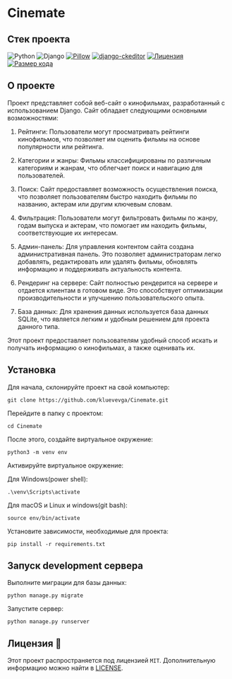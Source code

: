 # Cinemate

## Стек проекта

![Python](https://img.shields.io/badge/python-3.10-blue.svg?style=for-the-badge&logo=python)
![Django](https://img.shields.io/badge/django-4.1.6-blue.svg?style=for-the-badge&logo=django)
[![Pillow](https://img.shields.io/badge/Pillow-9.4.0-blue.svg?style=for-the-badge)](https://pypi.org/project/Pillow/)
[![django-ckeditor](https://img.shields.io/badge/django--ckeditor-6.5.1-blue.svg?style=for-the-badge)](https://pypi.org/project/django-ckeditor/)
[![Лицензия](https://img.shields.io/github/license/kluevevga/Cinemate?color=blue&style=for-the-badge&logo=github)](https://github.com/kluevevga/Cinemate/blob/master/LICENSE)
[![Размер кода](https://img.shields.io/github/languages/code-size/kluevevga/Cinemate?style=for-the-badge&logo=github)](https://github.com/kluevevga/Cinemate)

## О проекте

Проект представляет собой веб-сайт о кинофильмах, разработанный с использованием Django. Сайт обладает следующими
основными возможностями:

1. Рейтинги: Пользователи могут просматривать рейтинги кинофильмов, что позволяет им оценить фильмы на основе
   популярности или рейтинга.

2. Категории и жанры: Фильмы классифицированы по различным категориям и жанрам, что облегчает поиск и навигацию для
   пользователей.

3. Поиск: Сайт предоставляет возможность осуществления поиска, что позволяет пользователям быстро находить фильмы по
   названию, актерам или другим ключевым словам.

4. Фильтрация: Пользователи могут фильтровать фильмы по жанру, годам выпуска и актерам, что помогает им находить фильмы,
   соответствующие их интересам.

5. Админ-панель: Для управления контентом сайта создана административная панель. Это позволяет администраторам легко
   добавлять, редактировать или удалять фильмы, обновлять информацию и поддерживать актуальность контента.

6. Рендеринг на сервере: Сайт полностью рендерится на сервере и отдается клиентам в готовом виде. Это способствует
   оптимизации производительности и улучшению пользовательского опыта.

7. База данных: Для хранения данных используется база данных SQLite, что является легким и удобным решением для проекта
   данного типа.

Этот проект предоставляет пользователям удобный способ искать и получать информацию о кинофильмах, а также оценивать их.

## Установка

Для начала, склонируйте проект на свой компьютер:

```shell
git clone https://github.com/kluevevga/Cinemate.git
```

Перейдите в папку с проектом:

```shell
cd Cinemate
```

После этого, создайте виртуальное окружение:

```shell
python3 -m venv env
```

Активируйте виртуальное окружение:

Для Windows(power shell):

```shell
.\venv\Scripts\activate
```

Для macOS и Linux и windows(git bash):

```shell
source env/bin/activate
```

Установите зависимости, необходимые для проекта:

```shell
pip install -r requirements.txt
```

## Запуск development сервера

Выполните миграции для базы данных:

```shell
python manage.py migrate
```

Запустите сервер:

```shell
python manage.py runserver
```

## Лицензия 📜

Этот проект распространяется под лицензией `MIT`. Дополнительную информацию можно найти
в [LICENSE](https://github.com/kluevevga/Cinemate/blob/master/LICENSE).
